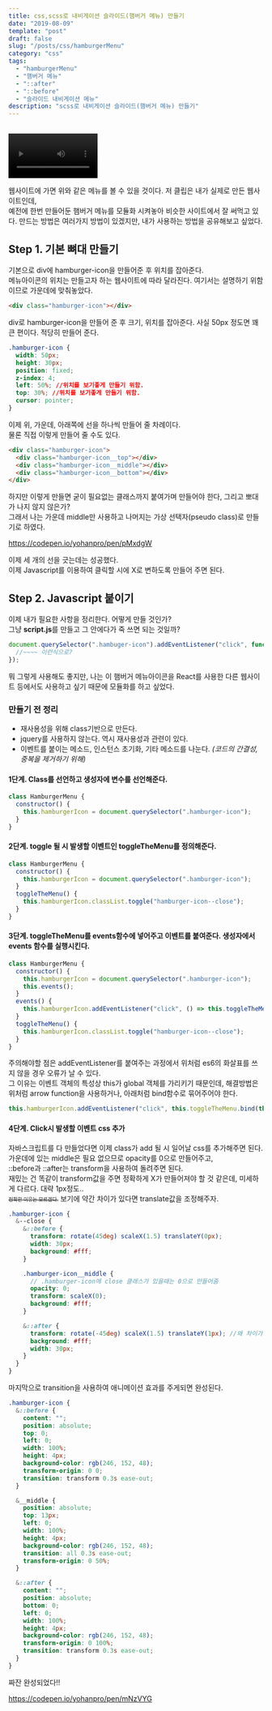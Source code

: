 ```yaml
---
title: css,scss로 내비게이션 슬라이드(햄버거 메뉴) 만들기
date: "2019-08-09"
template: "post"
draft: false
slug: "/posts/css/hamburgerMenu"
category: "css"
tags:
  - "hamburgerMenu"
  - "햄버거 메뉴"
  - "::after"
  - "::before"
  - "슬라이드 내비게이션 메뉴"
description: "scss로 내비게이션 슬라이드(햄버거 메뉴) 만들기"
---
```


<br>
<video autoplay loop style="display:block; width:35%;  height:auto;">
  <!-- Specify video sources -->
  <source src="/media/videos/hamburger.mov" type="video/webm">

</video>

웹사이트에 가면 위와 같은 메뉴를 볼 수 있을 것이다. 저 클립은 내가 실제로 만든 웹사이트인데,<br>
예전에 한번 만들어둔 햄버거 메뉴를 모듈화 시켜놓아 비슷한 사이트에서 잘 써먹고 있다. 만드는 방법은 여러가지 방법이 있겠지만, 내가 사용하는 방법을 공유해보고 싶었다. <br>

## Step 1. 기본 뼈대 만들기

기본으로 div에 hamburger-icon을 만들어준 후 위치를 잡아준다. <br>
메뉴아이콘의 위치는 만들고자 하는 웹사이트에 따라 달라진다. 여기서는 설명하기 위함이므로 가운데에 맞춰놓았다.

```html
<div class="hamburger-icon"></div>
```

div로 hamburger-icon을 만들어 준 후 크기, 위치를 잡아준다.
사실 50px 정도면 꽤 큰 편이다. 적당히 만들어 준다.

```css
.hamburger-icon {
  width: 50px;
  height: 30px;
  position: fixed;
  z-index: 4;
  left: 50%; //위치를 보기좋게 만들기 위함.
  top: 30%; //위치를 보기좋게 만들기 위함.
  cursor: pointer;
}
```

이제 위, 가운데, 아래쪽에 선을 하나씩 만들어 줄 차례이다. <br>
물론 직접 이렇게 만들어 줄 수도 있다.

```html
<div class="hamburger-icon">
  <div class="hamburger-icon__top"></div>
  <div class="hamburger-icon__middle"></div>
  <div class="hamburger-icon__bottom"></div>
</div>
```

하지만 이렇게 만들면 굳이 필요없는 클래스까지 붙여가며 만들어야 한다, 그리고 뽀대가 나지 않지 않은가?<br>
그래서 나는 가운데 middle만 사용하고 나머지는 <span class="color--red">가상 선택자(pseudo class)</span>로 만들기로 하였다.

https://codepen.io/yohanpro/pen/pMxdgW

이제 세 개의 선을 긋는데는 성공했다. <br>
이제 Javascript를 이용하여 클릭할 시에 X로 변하도록 만들어 주면 된다.<br>

## Step 2. Javascript 붙이기

이제 내가 필요한 사항을 정리한다. 어떻게 만들 것인가? <br>
그냥 **script.js**를 만들고 그 안에다가 죽 쓰면 되는 것일까? <br>

```js
document.querySelector(".hambuger-icon").addEventListener("click", function() {
  //~~~~ 이런식으로?
});
```

뭐 그렇게 사용해도 좋지만, 나는 이 햄버거 메뉴아이콘을 React를 사용한 다른 웹사이트 등에서도 사용하고 싶기 때문에 <span class="color--red">모듈화</span>를 하고 싶었다.

### 만들기 전 정리

- 재사용성을 위해 class기반으로 만든다.
- jquery를 사용하지 않는다. 역시 재사용성과 관련이 있다.
- 이벤트를 붙이는 메소드, 인스턴스 초기화, 기타 메소드를 나눈다. <em>(코드의 간결성, 중복을 제거하기 위해)</em>

#### 1단계. Class를 선언하고 생성자에 변수를 선언해준다.

```js
class HamburgerMenu {
  constructor() {
    this.hamburgerIcon = document.querySelector(".hamburger-icon");
  }
}
```

#### 2단계. toggle 될 시 발생할 이벤트인 toggleTheMenu를 정의해준다.

```js
class HamburgerMenu {
  constructor() {
    this.hamburgerIcon = document.querySelector(".hamburger-icon");
  }
  toggleTheMenu() {
    this.hamburgerIcon.classList.toggle("hamburger-icon--close");
  }
}
```

#### 3단계. toggleTheMenu를 events함수에 넣어주고 이벤트를 붙여준다. 생성자에서 events 함수를 실행시킨다.

```js
class HamburgerMenu {
  constructor() {
    this.hamburgerIcon = document.querySelector(".hamburger-icon");
    this.events();
  }
  events() {
    this.hamburgerIcon.addEventListener("click", () => this.toggleTheMenu());
  }
  toggleTheMenu() {
    this.hamburgerIcon.classList.toggle("hamburger-icon--close");
  }
}
```

주의해야할 점은 addEventListener를 붙여주는 과정에서 위처럼 es6의 화살표를 쓰지 않을 경우 오류가 날 수 있다.<br>
그 이유는 이벤트 객체의 특성상 <span class="color--red">this</span>가 global 객체를 가리키기 때문인데,
해결방법은 위처럼 arrow function을 사용하거나, 아래처럼 bind함수로 묶어주어야 한다.

```js
this.hamburgerIcon.addEventListener("click", this.toggleTheMenu.bind(this));
```

#### 4단계. Click시 발생할 이벤트 css 추가

자바스크립트를 다 만들었다면 이제 class가 add 될 시 일어날 css를 추가해주면 된다.<br>
가운데에 있는 middle은 필요 없으므로 opacity를 0으로 만들어주고, <br><span class="color--red">::before</span>과 <span class="color--red">::after</span>는 transform을 사용하여 돌려주면 된다.<br> 재밌는 건 똑같이 transform값을 주면 정확하게 X가 만들어져야 할 것 같은데, 미세하게 다르다. 대략 1px정도.. <br><s style="font-size:0.7em;">정확한 이유는 모르겠다.</s> 보기에 약간 차이가 있다면 translate값을 조정해주자.

```scss
.hamburger-icon {
  &--close {
    &::before {
      transform: rotate(45deg) scaleX(1.5) translateY(0px);
      width: 30px;
      background: #fff;
    }

    .hamburger-icon__middle {
      // .hamburger-icon에 close 클래스가 있을때는 0으로 만들어줌
      opacity: 0;
      transform: scaleX(0);
      background: #fff;
    }

    &::after {
      transform: rotate(-45deg) scaleX(1.5) translateY(1px); //왜 차이가 나는 것일까?
      background: #fff;
      width: 30px;
    }
  }
}
```

마지막으로 transition을 사용하여 애니메이션 효과를 주게되면 완성된다.

```scss
.hamburger-icon {
  &::before {
    content: "";
    position: absolute;
    top: 0;
    left: 0;
    width: 100%;
    height: 4px;
    background-color: rgb(246, 152, 48);
    transform-origin: 0 0;
    transition: transform 0.3s ease-out;
  }

  &__middle {
    position: absolute;
    top: 13px;
    left: 0;
    width: 100%;
    height: 4px;
    background-color: rgb(246, 152, 48);
    transition: all 0.3s ease-out;
    transform-origin: 0 50%;
  }

  &::after {
    content: "";
    position: absolute;
    bottom: 0;
    left: 0;
    width: 100%;
    height: 4px;
    background-color: rgb(246, 152, 48);
    transform-origin: 0 100%;
    transition: transform 0.3s ease-out;
  }
}
```

짜잔 완성되었다!!

https://codepen.io/yohanpro/pen/mNzVYG
